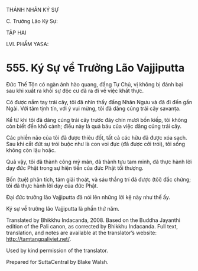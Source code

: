 THÁNH NHÂN KÝ SỰ

C. Trưởng Lão Ký Sự:

TẬP HAI

LVI. PHẨM YASA:

# 555\. Ký Sự về Trưởng Lão Vajjiputta

Đức Thế Tôn có ngàn ánh hào quang, đấng Tự Chủ, vị không bị đánh bại sau khi xuất ra khỏi sự độc cư đã ra đi về việc khất thực.

Có được nắm tay trái cây, tôi đã nhìn thấy đấng Nhân Ngưu và đã đi đến gần Ngài. Với tâm tịnh tín, với ý vui mừng, tôi đã dâng cúng trái cây savanṭa.

Kể từ khi tôi đã dâng cúng trái cây trước đây chín mươi bốn kiếp, tôi không còn biết đến khổ cảnh; điều này là quả báu của việc dâng cúng trái cây.

Các phiền não của tôi đã được thiêu đốt, tất cả các hữu đã được xóa sạch. Sau khi cắt đứt sự trói buộc như là con voi đực (đã được cởi trói), tôi sống không còn lậu hoặc.

Quả vậy, tôi đã thành công mỹ mãn, đã thành tựu tam minh, đã thực hành lời dạy đức Phật trong sự hiện tiền của đức Phật tối thượng.

Bốn (tuệ) phân tích, tám giải thoát, và sáu thắng trí đã được (tôi) đắc chứng; tôi đã thực hành lời dạy của đức Phật.

Đại đức trưởng lão Vajjiputta đã nói lên những lời kệ này như thế ấy.

Ký sự về trưởng lão Vajjiputta là phần thứ năm.

Translated by Bhikkhu Indacanda, 2008. Based on the Buddha Jayanthi edition of the Pali canon, as corrected by Bhikkhu Indacanda. Full text, translation, and notes are available at the translator’s website: http://tamtangpaliviet.net/.

Used by kind permission of the translator.

Prepared for SuttaCentral by Blake Walsh.